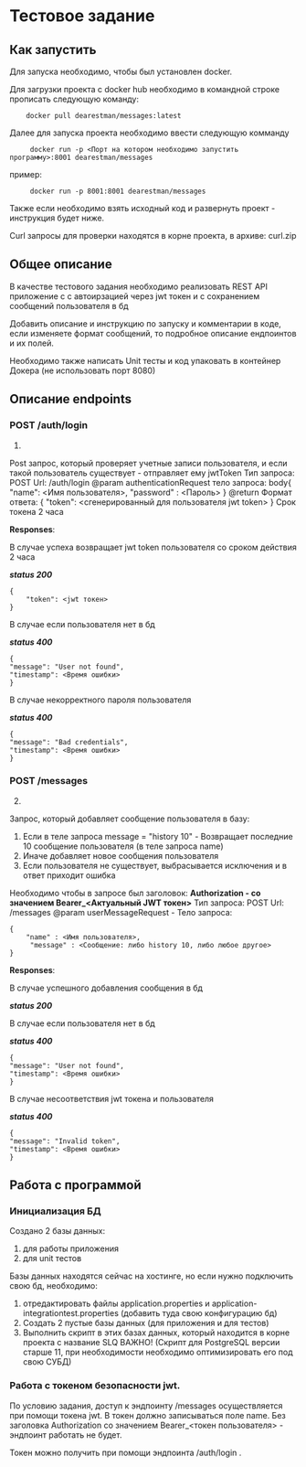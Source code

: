 # Тестовое задание

## Как запустить

Для запуска необходимо, чтобы был установлен docker.

Для загрузки проекта с docker hub необходимо в командной строке прописать следующую команду:

```
    docker pull dearestman/messages:latest
```


Далее для запуска проекта необходимо ввести следующую комманду

```
     docker run -p <Порт на котором необходимо запустить программу>:8001 dearestman/messages   
```

пример:


```
     docker run -p 8001:8001 dearestman/messages   
```

Также если необходимо взять исходный код и развернуть проект - инструкция будет ниже.


Curl запросы для проверки находятся в корне проекта, в архиве: curl.zip

## Общее описание

В качестве тестового задания необходимо реализовать REST API приложение с с автоирзацией через jwt токен  и с сохранением сообщений пользователя в бд

Добавить описание и инструкцию по запуску и комментарии в коде, если изменяете формат сообщений, то подробное описание ендпоинтов и их полей.

Необходимо также написать Unit тесты и код упаковать в контейнер Докера (не использовать порт 8080)

## Описание endpoints


### POST /auth/login
1.
Post запрос, который проверяет учетные записи пользователя, и если такой пользователь существует - отправляет ему jwtToken
Тип запроса: POST
Url: /auth/login
@param authenticationRequest
тело запроса:
body{
    "name": <Имя пользователя>,
    "password" : <Пароль>
}
@return
Формат ответа:
{
    "token": <сгенерированный для пользователя jwt token>
}
Срок токена 2 часа

**Responses**:

В случае успеха возвращает jwt token пользователя со сроком действия 2 часа

**_status 200_**

```
{
    "token": <jwt токен>
}
```

В случае если пользователя нет в бд

**_status 400_**
```
{
"message": "User not found",
"timestamp": <Время ошибки>
}
```

В случае некорректного пароля пользователя

**_status 400_**
```
{
"message": "Bad credentials",
"timestamp": <Время ошибки>
}
```


### POST /messages
2. 
Запрос, который добавляет сообщение пользователя в базу:

1. Если в теле запроса message = "history 10" - Возвращает последние 10 сообщение пользователя (в теле запроса name)
2. Иначе добавляет новое сообщения пользователя
3. Если пользователя не существует, выбрасывается исключения и в ответ приходит ошибка


Необходимо чтобы в запросе был заголовок:
<B>Authorization - со значением Bearer_<Актуальный JWT токен></B>
Тип запроса: POST
Url: /messages
@param userMessageRequest -
Тело запроса:
```
{
    "name" : <Имя пользователя>,
     "message" : <Сообщение: либо history 10, либо любое другое>
}
```

**Responses**:

В случае успешного добавления сообщения в бд

**_status 200_**


В случае если пользователя нет в бд

**_status 400_**
```
{
"message": "User not found",
"timestamp": <Время ошибки>
}
```

В случае несоответствия jwt токена и пользователя

**_status 400_**
```
{
"message": "Invalid token",
"timestamp": <Время ошибки>
}
```


## Работа с программой

### Инициализация БД

Создано 2 базы данных:
1. для работы приложения
2. для unit тестов

Базы данных находятся сейчас на хостинге, но если нужно подключить свою бд, необходимо:

1. отредактировать файлы application.properties и application-integrationtest.properties (добавить туда свою конфигурацию бд)
2. Создать 2 пустые базы данных (для приложения и для тестов)
3. Выполнить скрипт в этих базах данных, который находится в корне проекта c название SLQ 
ВАЖНО! (Скрипт для PostgreSQL версии старше 11, при необходимости необходимо оптимизировать его под свою СУБД)


### Работа с токеном безопасности jwt.

По условию задания, доступ к эндпоинту /messages осуществляется при помощи токена jwt. В токен должно записываться поле name.
Без заголовка Authorization со значением Bearer_<токен пользователя> - эндпоинт работать не будет.

Токен можно получить при помощи эндпоинта /auth/login .
